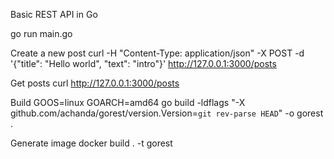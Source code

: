 Basic REST API in Go

go run main.go

Create a new post
curl -H "Content-Type: application/json" -X POST -d '{"title": "Hello world", "text": "intro"}' http://127.0.0.1:3000/posts

Get posts
curl http://127.0.0.1:3000/posts

Build
GOOS=linux GOARCH=amd64 go build -ldflags "-X github.com/achanda/gorest/version.Version=`git rev-parse HEAD`" -o gorest .

Generate image
docker build . -t gorest
